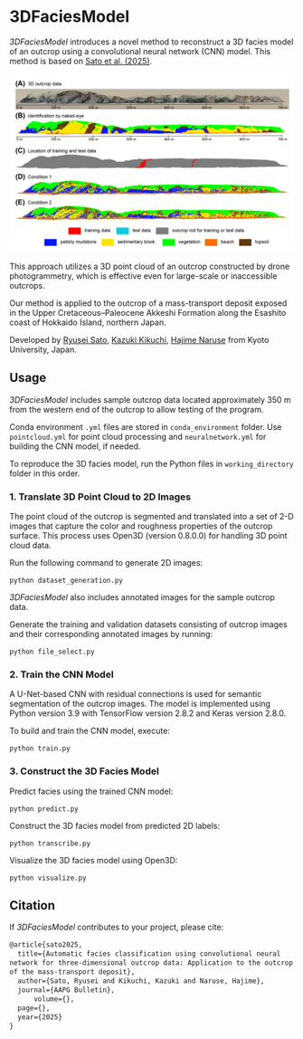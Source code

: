 # 3DFaciesModel

*3DFaciesModel* introduces a novel method to reconstruct a 3D facies model of an outcrop using a convolutional neural network (CNN) model. This method is based on <a href="" target="_blank">Sato et al. (2025)</a>.

![](https://github.com/sugar-ryusei/3DFaciesModel/blob/main/figure/facies_models.png)

This approach utilizes a 3D point cloud of an outcrop constructed by drone photogrammetry, which is effective even for large-scale or inaccessible outcrops.

Our method is applied to the outcrop of a mass-transport deposit exposed in the Upper Cretaceous–Paleocene Akkeshi Formation along the Esashito coast of Hokkaido Island, northern Japan.

Developed by <a href="https://orcid.org/0009-0008-3182-0980" target="_blank">Ryusei Sato</a>, <a href="https://researchmap.jp/k_kikuchi1020" target="_blank">Kazuki Kikuchi</a>, <a href="https://orcid.org/0000-0003-3863-3404" target="_blank">Hajime Naruse</a> from Kyoto University, Japan.


## Usage

*3DFaciesModel* includes sample outcrop data located approximately 350 m from the western end of the outcrop to allow testing of the program.

Conda environment `.yml` files are stored in `conda_environment` folder. Use `pointcloud.yml` for point cloud processing and `neuralnetwork.yml` for building the CNN model, if needed.

To reproduce the 3D facies model, run the Python files in `working_directory` folder in this order.

### 1. Translate 3D Point Cloud to 2D Images
The point cloud of the outcrop is segmented and translated into a set of 2-D images that capture the color and roughness properties of the outcrop surface.
This process uses Open3D (version 0.8.0.0) for handling 3D point cloud data.

Run the following command to generate 2D images:

    python dataset_generation.py

*3DFaciesModel* also includes annotated images for the sample outcrop data.

Generate the training and validation datasets consisting of outcrop images and their corresponding annotated images by running:

    python file_select.py

### 2. Train the CNN Model
A U-Net-based CNN with residual connections is used for semantic segmentation of the outcrop images.
The model is implemented using Python version 3.9 with TensorFlow version 2.8.2 and Keras version 2.8.0.

To build and train the CNN model, execute:

    python train.py

### 3. Construct the 3D Facies Model
Predict facies using the trained CNN model:

    python predict.py

Construct the 3D facies model from predicted 2D labels:

    python transcribe.py

Visualize the 3D facies model using Open3D:

    python visualize.py

## Citation
If *3DFaciesModel* contributes to your project, please cite:

	@article{sato2025,
	  title={Automatic facies classification using convolutional neural network for three-dimensional outcrop data: Application to the outcrop of the mass-transport deposit},
	  author={Sato, Ryusei and Kikuchi, Kazuki and Naruse, Hajime},
	  journal={AAPG Bulletin},
      	  volume={},
	  page={},
	  year={2025}
	}
